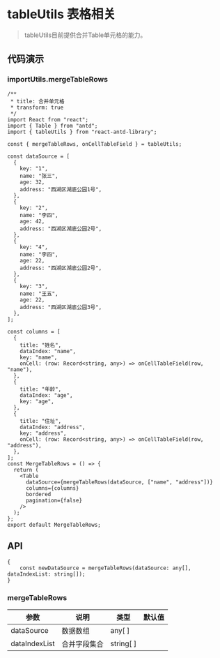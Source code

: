 # tableUtils 表格相关

> tableUtils目前提供合并Table单元格的能力。

## 代码演示

### importUtils.mergeTableRows

```tsx
/**
 * title: 合并单元格
 * transform: true
 */
import React from "react";
import { Table } from "antd";
import { tableUtils } from "react-antd-library";

const { mergeTableRows, onCellTableField } = tableUtils;

const dataSource = [
  {
    key: "1",
    name: "张三",
    age: 32,
    address: "西湖区湖底公园1号",
  },
  {
    key: "2",
    name: "李四",
    age: 42,
    address: "西湖区湖底公园2号",
  },
  {
    key: "4",
    name: "李四",
    age: 22,
    address: "西湖区湖底公园2号",
  },
  {
    key: "3",
    name: "王五",
    age: 22,
    address: "西湖区湖底公园3号",
  },
];

const columns = [
  {
    title: "姓名",
    dataIndex: "name",
    key: "name",
    onCell: (row: Record<string, any>) => onCellTableField(row, "name"),
  },
  {
    title: "年龄",
    dataIndex: "age",
    key: "age",
  },
  {
    title: "住址",
    dataIndex: "address",
    key: "address",
    onCell: (row: Record<string, any>) => onCellTableField(row, "address"),
  },
];
const MergeTableRows = () => {
  return (
    <Table
      dataSource={mergeTableRows(dataSource, ["name", "address"])}
      columns={columns}
      bordered
      pagination={false}
    />
  );
};
export default MergeTableRows;
```

## API

```
{
    const newDataSource = mergeTableRows(dataSource: any[], dataIndexList: string[]);
}
```

### mergeTableRows

| 参数          | 说明                               | 类型                      | 默认值                                 |
| ------------- | ---------------------------------- | ------------------------- | -------------------------------------- |
| dataSource    | 数据数组                           | any[ ]                     |                                        |
| dataIndexList | 合并字段集合                       | string[ ]                  |                                        |

